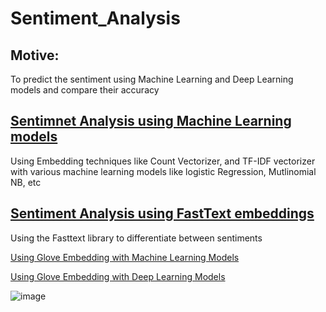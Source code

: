# Sentiment_Analysis

## Motive:
To predict the sentiment using Machine Learning and Deep Learning models and compare their accuracy

## [Sentimnet Analysis using Machine Learning models](https://colab.research.google.com/drive/1-6cLXqOookGYBWk4ayvWi_RRp1mz-ihd?usp=sharing)
Using Embedding techniques like Count Vectorizer, and TF-IDF vectorizer with various machine learning models like logistic Regression, Mutlinomial NB, etc

## [Sentiment Analysis using FastText embeddings](https://colab.research.google.com/drive/1Llu8LzF4oEYzu664Wm3NNBqpN4CHrGIS?usp=sharing)
Using the Fasttext library to differentiate between sentiments

[Using Glove Embedding with Machine Learning Models](https://colab.research.google.com/drive/11PJxApcFZa-Nopc-wAd3fGd2th2KGdVy?usp=sharing)

[Using Glove Embedding with Deep Learning Models](https://colab.research.google.com/drive/1fddXTpgr-jjT_QcGMgEEdvZmiYAyp-a5?usp=sharing)

![image](https://github.com/Vayansh/Sentiment_Analysis/assets/92180055/517ec0d3-603a-4638-be3c-7213cf6f0130)


